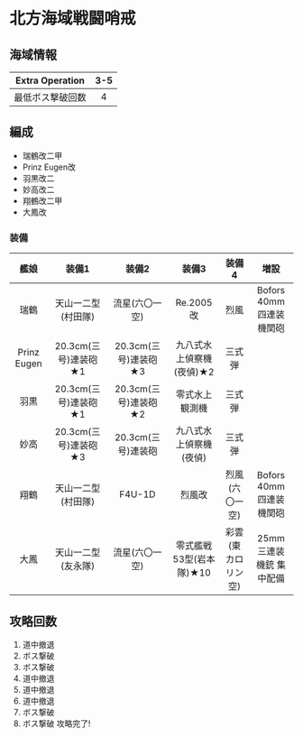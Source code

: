 # 北方海域戦闘哨戒

## 海域情報

|Extra Operation| 3-5 |
|:-:| :-:|
|最低ボス撃破回数| 4 |

## 編成

- 瑞鶴改二甲
- Prinz Eugen改
- 羽黒改二
- 妙高改二
- 翔鶴改二甲
- 大鳳改


### 装備

| 艦娘        | 装備1                   | 装備2                | 装備3                    | 装備4              | 増設                    |
| :-:         | :---------------------: | :----------------:   | :---------:              | :-:                | :-:                     |
| 瑞鶴        | 天山一二型(村田隊)      | 流星(六〇一空)       | Re.2005改                | 烈風               | Bofors 40mm四連装機関砲 |
| Prinz Eugen | 20.3cm(三号)連装砲★1    | 20.3cm(三号)連装砲★3 | 九八式水上偵察機(夜偵)★2 | 三式弾             |                         |
| 羽黒        | 20.3cm(三号)連装砲★1    | 20.3cm(三号)連装砲★2 | 零式水上観測機           | 三式弾             |                         |
| 妙高        | 20.3cm(三号)連装砲★3    | 20.3cm(三号)連装砲   | 九八式水上偵察機(夜偵)   | 三式弾             |                         |
| 翔鶴        | 天山一二型(村田隊)      | F4U-1D               | 烈風改                   | 烈風(六〇一空)     | Bofors 40mm四連装機関砲 |
| 大鳳        | 天山一二型(友永隊)      | 流星(六〇一空)       | 零式艦戦53型(岩本隊)★10  | 彩雲(東カロリン空) | 25mm三連装機銃 集中配備 |

## 攻略回数

1. 道中撤退
1. ボス撃破
1. ボス撃破
1. 道中撤退
1. 道中撤退
1. 道中撤退
1. ボス撃破
1. ボス撃破 攻略完了!